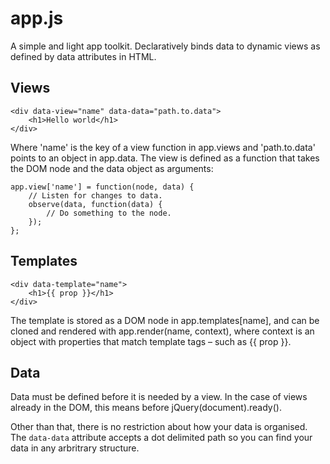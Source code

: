 <h1>app.js</h1>

A simple and light app toolkit. Declaratively binds data
to dynamic views as defined by data attributes in HTML.

<h2>Views</h2>

    <div data-view="name" data-data="path.to.data">
        <h1>Hello world</h1>
    </div>

Where 'name' is the key of a view function in app.views and
'path.to.data' points to an object in app.data. The view is
defined as a function that takes the DOM node and the data
object as arguments:

    app.view['name'] = function(node, data) {
        // Listen for changes to data.
        observe(data, function(data) {
            // Do something to the node.
        });
    };

<h2>Templates</h2>

    <div data-template="name">
        <h1>{{ prop }}</h1>
    </div>

The template is stored as a DOM node in app.templates[name],
and can be cloned and rendered with app.render(name, context),
where context is an object with properties that match template
tags – such as {{ prop }}.

<h2>Data</h2>

Data must be defined before it is needed by a view. In the
case of views already in the DOM, this means before
jQuery(document).ready().

Other than that, there is no restriction about how your data
is organised. The <code>data-data</code> attribute accepts
a dot delimited path so you can find your data in any
arbritrary structure.